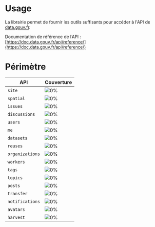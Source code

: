 # Usage

La librairie permet de fournir les outils suffisants pour accéder à l'API de [data.gouv.fr](https://data.gouv.fr).

Documentation de référence de l’API : [https://doc.data.gouv.fr/api/reference/](https://doc.data.gouv.fr/api/reference/)

# Périmètre

| API	           | Couverture                                                            |
| ---------------- | :-------------------------------------------------------------------- |
| `site`           | ![0%](https://img.shields.io/badge/-0%25-lightgrey?style=flat-square) |
| `spatial`        | ![0%](https://img.shields.io/badge/-0%25-lightgrey?style=flat-square) |
| `issues`         | ![0%](https://img.shields.io/badge/-0%25-lightgrey?style=flat-square) |
| `discussions`    | ![0%](https://img.shields.io/badge/-0%25-lightgrey?style=flat-square) |
| `users`          | ![0%](https://img.shields.io/badge/-0%25-lightgrey?style=flat-square) |
| `me`             | ![0%](https://img.shields.io/badge/-0%25-lightgrey?style=flat-square) |
| `datasets`       | ![0%](https://img.shields.io/badge/-0%25-lightgrey?style=flat-square) |
| `reuses`         | ![0%](https://img.shields.io/badge/-0%25-lightgrey?style=flat-square) |
| `organizations`  | ![0%](https://img.shields.io/badge/-0%25-lightgrey?style=flat-square) |
| `workers`        | ![0%](https://img.shields.io/badge/-0%25-lightgrey?style=flat-square) |
| `tags`           | ![0%](https://img.shields.io/badge/-0%25-lightgrey?style=flat-square) |
| `topics`         | ![0%](https://img.shields.io/badge/-0%25-lightgrey?style=flat-square) |
| `posts`          | ![0%](https://img.shields.io/badge/-0%25-lightgrey?style=flat-square) |
| `transfer`       | ![0%](https://img.shields.io/badge/-0%25-lightgrey?style=flat-square) |
| `notifications`  | ![0%](https://img.shields.io/badge/-0%25-lightgrey?style=flat-square) |
| `avatars`        | ![0%](https://img.shields.io/badge/-0%25-lightgrey?style=flat-square) |
| `harvest`        | ![0%](https://img.shields.io/badge/-0%25-lightgrey?style=flat-square) |
